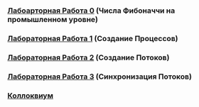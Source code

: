 ### [Лабоарторная Работа 0](https://github.com/nrashchynski/new-repo) (Числа Фибоначчи на промышленном уровне)
### [Лабораторная Работа 1](https://github.com/nrashchynski/OSLab1) (Создание Процессов)
### [Лабораторная Работа 2](https://github.com/nrashchynski/OSLab2) (Создание Потоков)
### [Лабораторная Работа 3](https://github.com/nrashchynski/OSLab3) (Синхронизация Потоков)
### [Коллоквиум](https://github.com/nrashchynski/OS_KR)
